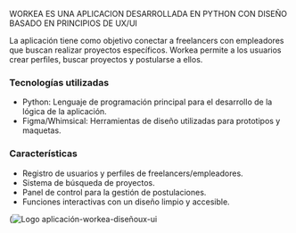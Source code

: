 WORKEA ES UNA APLICACION DESARROLLADA EN PYTHON CON DISEÑO BASADO EN PRINCIPIOS DE UX/UI

La aplicación tiene como objetivo conectar a freelancers con empleadores que buscan realizar proyectos específicos.
Workea permite a los usuarios crear perfiles, buscar proyectos y postularse a ellos. 

### Tecnologías utilizadas
- Python: Lenguaje de programación principal para el desarrollo de la lógica de la aplicación.
- Figma/Whimsical: Herramientas de diseño utilizadas para prototipos y maquetas.

### Características
- Registro de usuarios y perfiles de freelancers/empleadores.
- Sistema de búsqueda de proyectos.
- Panel de control para la gestión de postulaciones.
- Funciones interactivas con un diseño limpio y accesible.


(![Logo aplicación-workea-diseñoux-ui](https://github.com/user-attachments/assets/00dc534e-2036-4ad9-b5ff-83b737fedb58)




